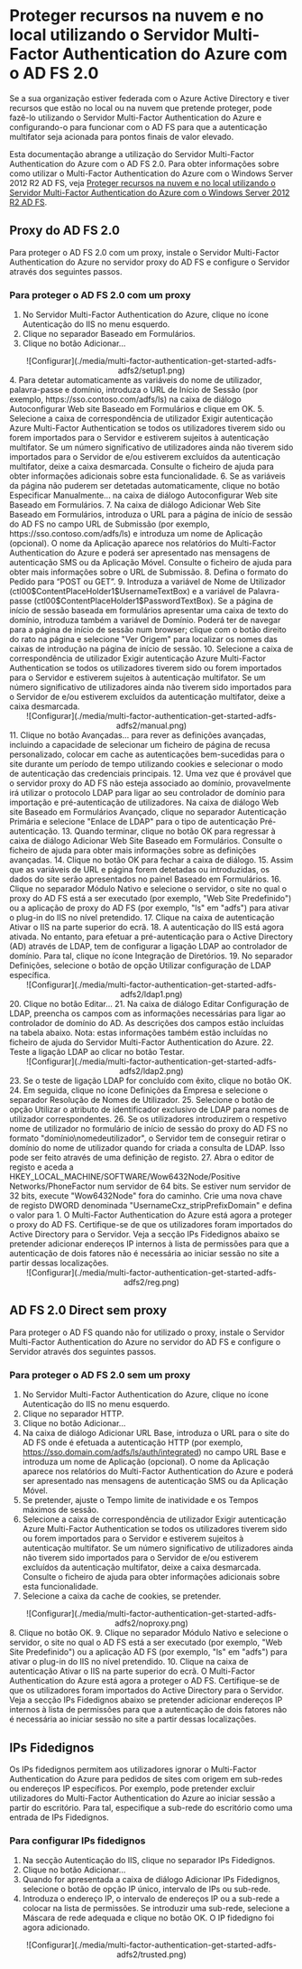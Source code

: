 <properties 
    pageTitle="Proteger recursos na nuvem e no local utilizando o Servidor Multi-Factor Authentication do Azure com o AD FS 2.0" 
    description="Esta é a página do Multi-Factor Authentication do Azure que descreve como começar a utilizar o MFA do Azure e o AD FS 2.0." 
    services="multi-factor-authentication" 
    documentationCenter="" 
    authors="billmath" 
    manager="stevenpo" 
    editor="curtland"/>

<tags 
    ms.service="multi-factor-authentication" 
    ms.workload="identity" 
    ms.tgt_pltfrm="na" 
    ms.devlang="na" 
    ms.topic="get-started-article" 
    ms.date="05/12/2016" 
    ms.author="billmath"/>
# Proteger recursos na nuvem e no local utilizando o Servidor Multi-Factor Authentication do Azure com o AD FS 2.0

Se a sua organização estiver federada com o Azure Active Directory e tiver recursos que estão no local ou na nuvem que pretende proteger, pode fazê-lo utilizando o Servidor Multi-Factor Authentication do Azure e configurando-o para funcionar com o AD FS para que a autenticação multifator seja acionada para pontos finais de valor elevado.

Esta documentação abrange a utilização do Servidor Multi-Factor Authentication do Azure com o AD FS 2.0.  Para obter informações sobre como utilizar o Multi-Factor Authentication do Azure com o Windows Server 2012 R2 AD FS, veja [Proteger recursos na nuvem e no local utilizando o Servidor Multi-Factor Authentication do Azure com o Windows Server 2012 R2 AD FS](multi-factor-authentication-get-started-adfs-w2k12.md).


## Proxy do AD FS 2.0
Para proteger o AD FS 2.0 com um proxy, instale o Servidor Multi-Factor Authentication do Azure no servidor proxy do AD FS e configure o Servidor através dos seguintes passos. 

### Para proteger o AD FS 2.0 com um proxy

1. No Servidor Multi-Factor Authentication do Azure, clique no ícone Autenticação do IIS no menu esquerdo.
2. Clique no separador Baseado em Formulários.
3. Clique no botão Adicionar...
<center>![Configurar](./media/multi-factor-authentication-get-started-adfs-adfs2/setup1.png)</center>
4. Para detetar automaticamente as variáveis do nome de utilizador, palavra-passe e domínio, introduza o URL de Início de Sessão (por exemplo, https://sso.contoso.com/adfs/ls) na caixa de diálogo Autoconfigurar Web site Baseado em Formulários e clique em OK.
5. Selecione a caixa de correspondência de utilizador Exigir autenticação Azure Multi-Factor Authentication se todos os utilizadores tiverem sido ou forem importados para o Servidor e estiverem sujeitos à autenticação multifator. Se um número significativo de utilizadores ainda não tiverem sido importados para o Servidor de e/ou estiverem excluídos da autenticação multifator, deixe a caixa desmarcada. Consulte o ficheiro de ajuda para obter informações adicionais sobre esta funcionalidade.
6. Se as variáveis da página não puderem ser detetadas automaticamente, clique no botão Especificar Manualmente... na caixa de diálogo Autoconfigurar Web site Baseado em Formulários.
7. Na caixa de diálogo Adicionar Web Site Baseado em Formulários, introduza o URL para a página de início de sessão do AD FS no campo URL de Submissão (por exemplo, https://sso.contoso.com/adfs/ls) e introduza um nome de Aplicação (opcional). O nome da Aplicação aparece nos relatórios do Multi-Factor Authentication do Azure e poderá ser apresentado nas mensagens de autenticação SMS ou da Aplicação Móvel. Consulte o ficheiro de ajuda para obter mais informações sobre o URL de Submissão.
8. Defina o formato do Pedido para “POST ou GET”.
9. Introduza a variável de Nome de Utilizador (ctl00$ContentPlaceHolder1$UsernameTextBox) e a variável de Palavra-passe (ctl00$ContentPlaceHolder1$PasswordTextBox). Se a página de início de sessão baseada em formulários apresentar uma caixa de texto do domínio, introduza também a variável de Domínio. Poderá ter de navegar para a página de início de sessão num browser; clique com o botão direito do rato na página e selecione "Ver Origem" para localizar os nomes das caixas de introdução na página de início de sessão.
10. Selecione a caixa de correspondência de utilizador Exigir autenticação Azure Multi-Factor Authentication se todos os utilizadores tiverem sido ou forem importados para o Servidor e estiverem sujeitos à autenticação multifator. Se um número significativo de utilizadores ainda não tiverem sido importados para o Servidor de e/ou estiverem excluídos da autenticação multifator, deixe a caixa desmarcada.
<center>![Configurar](./media/multi-factor-authentication-get-started-adfs-adfs2/manual.png)</center>
11. Clique no botão Avançadas... para rever as definições avançadas, incluindo a capacidade de selecionar um ficheiro de página de recusa personalizado, colocar em cache as autenticações bem-sucedidas para o site durante um período de tempo utilizando cookies e selecionar o modo de autenticação das credenciais principais.
12. Uma vez que é provável que o servidor proxy do AD FS não esteja associado ao domínio, provavelmente irá utilizar o protocolo LDAP para ligar ao seu controlador de domínio para importação e pré-autenticação de utilizadores. Na caixa de diálogo Web site Baseado em Formulários Avançado, clique no separador Autenticação Primária e selecione "Enlace de LDAP" para o tipo de autenticação Pré-autenticação.
13. Quando terminar, clique no botão OK para regressar à caixa de diálogo Adicionar Web Site Baseado em Formulários. Consulte o ficheiro de ajuda para obter mais informações sobre as definições avançadas.
14. Clique no botão OK para fechar a caixa de diálogo.
15. Assim que as variáveis de URL e página forem detetadas ou introduzidas, os dados do site serão apresentados no painel Baseado em Formulários.
16. Clique no separador Módulo Nativo e selecione o servidor, o site no qual o proxy do AD FS está a ser executado (por exemplo, "Web Site Predefinido") ou a aplicação de proxy do AD FS (por exemplo, "ls" em "adfs") para ativar o plug-in do IIS no nível pretendido.
17. Clique na caixa de autenticação Ativar o IIS na parte superior do ecrã.
18. A autenticação do IIS está agora ativada. No entanto, para efetuar a pré-autenticação para o Active Directory (AD) através de LDAP, tem de configurar a ligação LDAP ao controlador de domínio. Para tal, clique no ícone Integração de Diretórios.
19. No separador Definições, selecione o botão de opção Utilizar configuração de LDAP específica.
<center>![Configurar](./media/multi-factor-authentication-get-started-adfs-adfs2/ldap1.png)</center>
20. Clique no botão Editar...
21. Na caixa de diálogo Editar Configuração de LDAP, preencha os campos com as informações necessárias para ligar ao controlador de domínio do AD. As descrições dos campos estão incluídas na tabela abaixo. Nota: estas informações também estão incluídas no ficheiro de ajuda do Servidor Multi-Factor Authentication do Azure.
22. Teste a ligação LDAP ao clicar no botão Testar.
<center>![Configurar](./media/multi-factor-authentication-get-started-adfs-adfs2/ldap2.png)</center>
23. Se o teste de ligação LDAP for concluído com êxito, clique no botão OK.
24. Em seguida, clique no ícone Definições da Empresa e selecione o separador Resolução de Nomes de Utilizador.
25. Selecione o botão de opção Utilizar o atributo de identificador exclusivo de LDAP para nomes de utilizador correspondentes.
26. Se os utilizadores introduzirem o respetivo nome de utilizador no formulário de início de sessão do proxy do AD FS no formato "domínio\nomedeutilizador", o Servidor tem de conseguir retirar o domínio do nome de utilizador quando for criada a consulta de LDAP. Isso pode ser feito através de uma definição de registo.
27. Abra o editor de registo e aceda a HKEY_LOCAL_MACHINE/SOFTWARE/Wow6432Node/Positive Networks/PhoneFactor num servidor de 64 bits. Se estiver num servidor de 32 bits, execute "Wow6432Node" fora do caminho. Crie uma nova chave de registo DWORD denominada "UsernameCxz_stripPrefixDomain" e defina o valor para 1. O Multi-Factor Authentication do Azure está agora a proteger o proxy do AD FS. Certifique-se de que os utilizadores foram importados do Active Directory para o Servidor. Veja a secção IPs Fidedignos abaixo se pretender adicionar endereços IP internos à lista de permissões para que a autenticação de dois fatores não é necessária ao iniciar sessão no site a partir dessas localizações.

<center>![Configurar](./media/multi-factor-authentication-get-started-adfs-adfs2/reg.png)</center>

## AD FS 2.0 Direct sem proxy

Para proteger o AD FS quando não for utilizado o proxy, instale o Servidor Multi-Factor Authentication do Azure no servidor do AD FS e configure o Servidor através dos seguintes passos. 

### Para proteger o AD FS 2.0 sem um proxy
1. No Servidor Multi-Factor Authentication do Azure, clique no ícone Autenticação do IIS no menu esquerdo.
2. Clique no separador HTTP.
3. Clique no botão Adicionar...
4. Na caixa de diálogo Adicionar URL Base, introduza o URL para o site do AD FS onde é efetuada a autenticação HTTP (por exemplo, https://sso.domain.com/adfs/ls/auth/integrated) no campo URL Base e introduza um nome de Aplicação (opcional). O nome da Aplicação aparece nos relatórios do Multi-Factor Authentication do Azure e poderá ser apresentado nas mensagens de autenticação SMS ou da Aplicação Móvel.
5. Se pretender, ajuste o Tempo limite de inatividade e os Tempos máximos de sessão.
6. Selecione a caixa de correspondência de utilizador Exigir autenticação Azure Multi-Factor Authentication se todos os utilizadores tiverem sido ou forem importados para o Servidor e estiverem sujeitos à autenticação multifator. Se um número significativo de utilizadores ainda não tiverem sido importados para o Servidor de e/ou estiverem excluídos da autenticação multifator, deixe a caixa desmarcada. Consulte o ficheiro de ajuda para obter informações adicionais sobre esta funcionalidade.
7. Selecione a caixa da cache de cookies, se pretender.
<center>![Configurar](./media/multi-factor-authentication-get-started-adfs-adfs2/noproxy.png)</center>
8. Clique no botão OK.
9. Clique no separador Módulo Nativo e selecione o servidor, o site no qual o AD FS está a ser executado (por exemplo, "Web Site Predefinido") ou a aplicação AD FS (por exemplo, "ls" em "adfs") para ativar o plug-in do IIS no nível pretendido.
10. Clique na caixa de autenticação Ativar o IIS na parte superior do ecrã. O Multi-Factor Authentication do Azure está agora a proteger o AD FS. Certifique-se de que os utilizadores foram importados do Active Directory para o Servidor. Veja a secção IPs Fidedignos abaixo se pretender adicionar endereços IP internos à lista de permissões para que a autenticação de dois fatores não é necessária ao iniciar sessão no site a partir dessas localizações.


## IPs Fidedignos
Os IPs fidedignos permitem aos utilizadores ignorar o Multi-Factor Authentication do Azure para pedidos de sites com origem em sub-redes ou endereços IP específicos. Por exemplo, pode pretender excluir utilizadores do Multi-Factor Authentication do Azure ao iniciar sessão a partir do escritório. Para tal, especifique a sub-rede do escritório como uma entrada de IPs Fidedignos. 

### Para configurar IPs fidedignos


1. Na secção Autenticação do IIS, clique no separador IPs Fidedignos.
1. Clique no botão Adicionar...
1. Quando for apresentada a caixa de diálogo Adicionar IPs Fidedignos, selecione o botão de opção IP único, intervalo de IPs ou sub-rede.
1. Introduza o endereço IP, o intervalo de endereços IP ou a sub-rede a colocar na lista de permissões. Se introduzir uma sub-rede, selecione a Máscara de rede adequada e clique no botão OK. O IP fidedigno foi agora adicionado.


<center>![Configurar](./media/multi-factor-authentication-get-started-adfs-adfs2/trusted.png)</center>

 


<!--HONumber=Jun16_HO2-->


